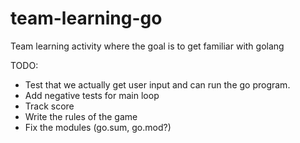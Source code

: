 # team-learning-go
Team learning activity where the goal is to get familiar with golang

TODO:
- Test that we actually get user input and can run the go program.
- Add negative tests for main loop
- Track score
- Write the rules of the game
- Fix the modules (go.sum, go.mod?)
